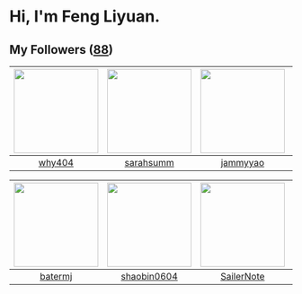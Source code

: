 # Hi, I'm Feng Liyuan.

## My Followers ([88](https://github.com/SunRunAway?tab=followers))

| <img src="https://avatars.githubusercontent.com/u/35111?v=4" width="150" height="150" /> | <img src="https://avatars.githubusercontent.com/u/5827851?v=4" width="150" height="150" /> | <img src="https://avatars.githubusercontent.com/u/38520451?v=4" width="150" height="150" /> | <img src="https://avatars.githubusercontent.com/u/6002026?v=4" width="150" height="150" /> |
| :--------------------------------------------------------------------------------------: | :----------------------------------------------------------------------------------------: | :-----------------------------------------------------------------------------------------: | :----------------------------------------------------------------------------------------: |
|                            [why404](https://github.com/why404)                           |                          [sarahsumm](https://github.com/sarahsumm)                         |                           [jammyyao](https://github.com/jammyyao)                           |                        [codedogfish](https://github.com/codedogfish)                       |

| <img src="https://avatars.githubusercontent.com/u/250445?v=4" width="150" height="150" /> | <img src="https://avatars.githubusercontent.com/u/10383?v=4" width="150" height="150" /> | <img src="https://avatars.githubusercontent.com/u/14977542?v=4" width="150" height="150" /> | <img src="https://avatars.githubusercontent.com/u/1175567?v=4" width="150" height="150" /> |
| :---------------------------------------------------------------------------------------: | :--------------------------------------------------------------------------------------: | :-----------------------------------------------------------------------------------------: | :----------------------------------------------------------------------------------------: |
|                           [batermj](https://github.com/batermj)                           |                       [shaobin0604](https://github.com/shaobin0604)                      |                         [SailerNote](https://github.com/SailerNote)                         |                              [xen0n](https://github.com/xen0n)                             |